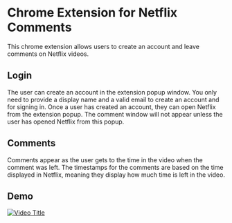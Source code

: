 # Chrome Extension for Netflix Comments

This chrome extension allows users to create an account and leave comments on Netflix videos.

## Login

The user can create an account in the extension popup window. You only need to provide a display name and a valid email to create an account and for signing in. Once a user has created an account, they can open Netflix from the extension popup. The comment window will not appear unless the user has opened Netflix from this popup.

## Comments

Comments appear as the user gets to the time in the video when the comment was left. The timestamps for the comments are based on the time displayed in Netflix, meaning they display how much time is left in the video.

## Demo

[![Video Title](http://img.youtube.com/vi/YOUTUBE_VIDEO_ID/0.jpg)](http://www.youtube.com/watch?v=YOUTUBE_VIDEO_ID "Video Title")
